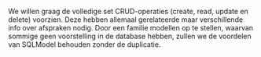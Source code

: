 We willen graag de volledige set CRUD-operaties (create, read, update en delete) voorzien.
Deze hebben allemaal gerelateerde maar verschillende info over afspraken nodig.
Door een familie modellen op te stellen, waarvan sommige geen voorstelling in de database hebben, zullen we de voordelen van SQLModel behouden zonder de duplicatie.
